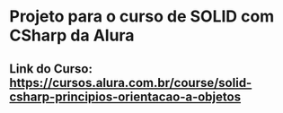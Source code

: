 # Projeto para o curso de SOLID com CSharp da Alura
## Link do Curso: https://cursos.alura.com.br/course/solid-csharp-principios-orientacao-a-objetos
